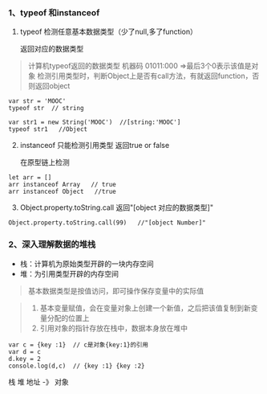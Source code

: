### 1、typeof 和instanceof
 
1. typeof 检测任意基本数据类型（少了null,多了function）

    返回对应的数据类型

> 计算机typeof返回的数据类型 机器码 01011:000  =>最后3个0表示该值是对象
> 检测引用类型时，判断Object上是否有call方法，有就返回function，否则返回object

```
var str = 'MOOC'
typeof str  // string

var str1 = new String('MOOC')  //[string:'MOOC']
typeof str1   //Object
```

2. instanceof 只能检测引用类型 返回true or false

    在原型链上检测

```
let arr = []
arr instanceof Array   // true
arr instanceof Object   //true
```

3. Object.property.toString.call  返回"[object 对应的数据类型]"

```
Object.property.toString.call(99)   //"[object Number]"
```

### 2、深入理解数据的堆栈

 - 栈：计算机为原始类型开辟的一块内存空间
 - 堆：为引用类型开辟的内存空间

> 基本数据类型是按值访问，即可操作保存变量中的实际值

> 1. 基本变量赋值，会在变量对象上创建一个新值，之后把该值复制到新变量分配的位置上
> 2. 引用对象的指针存放在栈中，数据本身放在堆中

```
var c = {key :1}  // c是对象{key:1}的引用
var d = c
d.key = 2
console.log(d,c)  // {key :1} {key :2}
```
   栈        堆
   地址 -》  对象